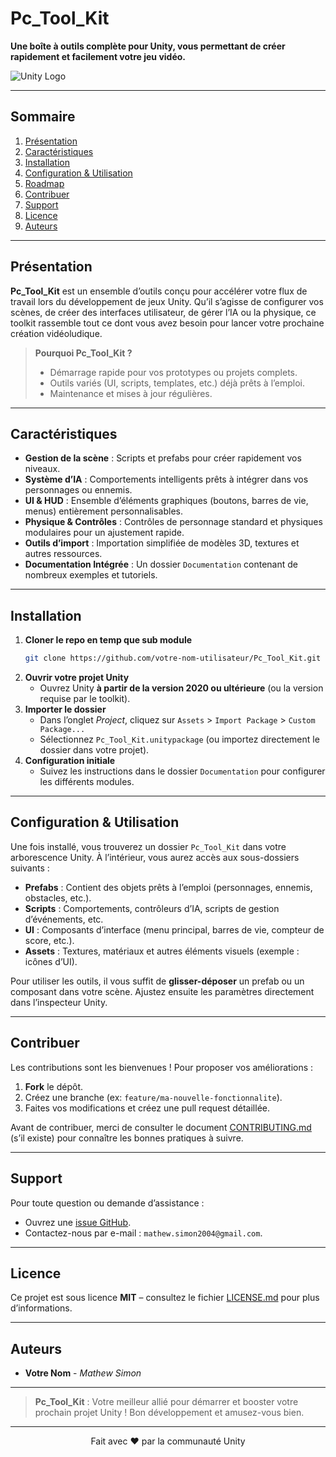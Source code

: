 # Pc_Tool_Kit
**Une boîte à outils complète pour Unity, vous permettant de créer rapidement et facilement votre jeu vidéo.**

![Unity Logo](![Official_unity_logo](https://github.com/user-attachments/assets/1ce3c1d4-ec4a-4f25-af25-94a96bf24718))

---

## Sommaire
1. [Présentation](#présentation)
2. [Caractéristiques](#caractéristiques)
3. [Installation](#installation)
4. [Configuration & Utilisation](#configuration--utilisation)
5. [Roadmap](#roadmap)
6. [Contribuer](#contribuer)
7. [Support](#support)
8. [Licence](#licence)
9. [Auteurs](#auteurs)

---

## Présentation
**Pc_Tool_Kit** est un ensemble d’outils conçu pour accélérer votre flux de travail lors du développement de jeux Unity. Qu’il s’agisse de configurer vos scènes, de créer des interfaces utilisateur, de gérer l’IA ou la physique, ce toolkit rassemble tout ce dont vous avez besoin pour lancer votre prochaine création vidéoludique.

> **Pourquoi Pc_Tool_Kit ?**  
> - Démarrage rapide pour vos prototypes ou projets complets.  
> - Outils variés (UI, scripts, templates, etc.) déjà prêts à l’emploi.  
> - Maintenance et mises à jour régulières.  

---

## Caractéristiques
- **Gestion de la scène** : Scripts et prefabs pour créer rapidement vos niveaux.  
- **Système d’IA** : Comportements intelligents prêts à intégrer dans vos personnages ou ennemis.  
- **UI & HUD** : Ensemble d’éléments graphiques (boutons, barres de vie, menus) entièrement personnalisables.  
- **Physique & Contrôles** : Contrôles de personnage standard et physiques modulaires pour un ajustement rapide.  
- **Outils d’import** : Importation simplifiée de modèles 3D, textures et autres ressources.  
- **Documentation Intégrée** : Un dossier `Documentation` contenant de nombreux exemples et tutoriels.

---

## Installation
1. **Cloner le repo en temp que sub module**  
   ```bash
   git clone https://github.com/votre-nom-utilisateur/Pc_Tool_Kit.git
   ```
2. **Ouvrir votre projet Unity**  
   - Ouvrez Unity **à partir de la version 2020 ou ultérieure** (ou la version requise par le toolkit).
3. **Importer le dossier**  
   - Dans l’onglet *Project*, cliquez sur `Assets` > `Import Package` > `Custom Package...`  
   - Sélectionnez `Pc_Tool_Kit.unitypackage` (ou importez directement le dossier dans votre projet).
4. **Configuration initiale**  
   - Suivez les instructions dans le dossier `Documentation` pour configurer les différents modules.

---

## Configuration & Utilisation
Une fois installé, vous trouverez un dossier `Pc_Tool_Kit` dans votre arborescence Unity. À l’intérieur, vous aurez accès aux sous-dossiers suivants :

- **Prefabs** : Contient des objets prêts à l’emploi (personnages, ennemis, obstacles, etc.).  
- **Scripts** : Comportements, contrôleurs d’IA, scripts de gestion d’événements, etc.  
- **UI** : Composants d’interface (menu principal, barres de vie, compteur de score, etc.).  
- **Assets** : Textures, matériaux et autres éléments visuels (exemple : icônes d’UI).  

Pour utiliser les outils, il vous suffit de **glisser-déposer** un prefab ou un composant dans votre scène. Ajustez ensuite les paramètres directement dans l’inspecteur Unity.

---

## Contribuer
Les contributions sont les bienvenues ! Pour proposer vos améliorations :
1. **Fork** le dépôt.
2. Créez une branche (ex: `feature/ma-nouvelle-fonctionnalite`).
3. Faites vos modifications et créez une pull request détaillée.  

Avant de contribuer, merci de consulter le document [CONTRIBUTING.md](CONTRIBUTING.md) (s’il existe) pour connaître les bonnes pratiques à suivre.

---

## Support
Pour toute question ou demande d’assistance :  
- Ouvrez une [issue GitHub](https://github.com/votre-nom-utilisateur/Pc_Tool_Kit/issues).  
- Contactez-nous par e-mail : `mathew.simon2004@gmail.com`.  

---

## Licence
Ce projet est sous licence **MIT** – consultez le fichier [LICENSE.md](LICENSE.md) pour plus d’informations.

---

## Auteurs
- **Votre Nom** - *Mathew Simon*  

---

> **Pc_Tool_Kit** : Votre meilleur allié pour démarrer et booster votre prochain projet Unity ! Bon développement et amusez-vous bien.  

---

<p align="center">
  Fait avec ❤️ par la communauté Unity
</p>

